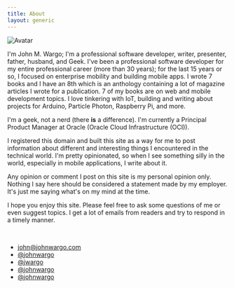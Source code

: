 ```yaml
---
title: About
layout: generic
---
```


<span class="image right">
<img src="/images/avatar/jmw-avatar-200.png" alt="Avatar">
</span>

I'm John M. Wargo; I'm a professional software developer, writer, presenter, father, husband, and Geek. I've been a professional software developer for my entire professional career (more than 30 years); for the last 15 years or so, I focused on enterprise mobility and building mobile apps. I wrote 7 books and I have an 8th which is an anthology containing a lot of magazine articles I wrote for a publication. 7 of my books are on web and mobile development topics. I love tinkering with IoT, building and writing about projects for Arduino, Particle Photon, Raspberry Pi, and more.

I'm a geek, not a nerd (there **is** a difference). I'm currently a Principal Product Manager at Oracle (Oracle Cloud Infrastructure (OCI)).

I registered this domain and built this site as a way for me to post information about different and interesting things I encountered in the technical world. I'm pretty opinionated, so when I see something silly in the world, especially in mobile applications, I write about it.

Any opinion or comment I post on this site is my personal opinion only. Nothing I say here should be considered a statement made by my employer. It's just me saying what's on my mind at the time.

I hope you enjoy this site. Please feel free to ask some questions of me or even suggest topics. I get a lot of emails from readers and try to respond in a timely manner.

<br />
<ul class="contact-icons">
    <li class="icon solid fa-envelope">
    <a href="mailto:&#106;&#111;&#104;&#110;&#064;&#106;&#111;&#104;&#110;&#119;&#097;&#114;&#103;&#111;&#046;&#099;&#111;&#109;">&#106;&#111;&#104;&#110;&#064;&#106;&#111;&#104;&#110;&#119;&#097;&#114;&#103;&#111;&#046;&#099;&#111;&#109;</a>
  </li>
  <li class="icon brands fa-github">
    <a href="https://github.com/johnwargo" target="_blank">@johnwargo</a>
  </li>
  <li class="icon brands fa-github">
    <a href="https://github.com/jwargo" target="_blank">@jwargo</a>
  </li>
  <li class="icon brands fa-mastodon">
    <a href="https://mastodon.social/@johnwargo" target="_blank">@johnwargo</a>
  </li>
  <li class="icon brands fa-twitter">
    <a href="https://twitter.com/johnwargo" target="_blank">@johnwargo</a>
  </li>
</ul>
